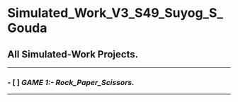 # Simulated_Work_V3_S49_Suyog_S_Gouda

## All Simulated-Work Projects. 
---
### - [ ] ***GAME 1:- Rock_Paper_Scissors.***
---